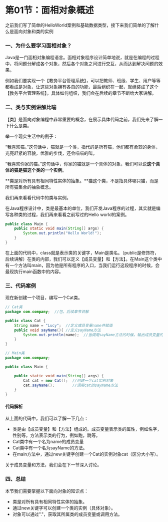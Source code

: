 # 第01节：面相对象概述

之前我们写了简单的HelloWorld案例和基础数据类型，接下来我们简单的了解什么是面向对象和类的实例  

### 一、为什么要学习面相对象？

Java是一门面相对象编程语言。面相对象程序设计简单地说，就是在编程的过程中，将问题分解成各个对象，然后各个对象之间进行交互，从而达到解决问题的效果。  

例如我们要实现一个【教务平台管理系统】，可以把教师、班级、学生、用户等等都看成是对象，让这些对象拥有各自的功能，最后组织在一起，就组装成了这个【教务平台管理系统】，具体如何组织，我们会在后续的章节不断给大家讲解。  

### 二、类与实例讲解比喻

【类】是面向对象编程中非常重要的概念，在展示具体代码之前，我们先来了解一下什么是类。  

举一个现实生活中的例子：  

“我喜欢猫。”这句话中，猫就是一个类，指代的是所有猫，他们都有柔软的身体，光亮赶紧的容貌，优雅的步伐，还会喵喵的叫。  

“我喜欢你家的猫。”这句话中，你家的猫就是一个具体的对象，我们可以说**这个具体的猫是猫这个类的一个实例**。  

**类是对所有具有相同特性实体的抽象。**猫这个类，不是指具体哪只猫，而是所有猫集合的抽象概念。  

我们再来看看代码中的类与实例。  

在Java程序设计中，类是最基本的单位，我们开发Java程序的过程，其实就是编写各种类的过程，我们再来看看之前写过的Hello world的案例。  

``` java
public class Main {
    public static void main(String[] args) {
        System.out.println("Hello World!");
    }
}
```

在上面的代码中，class就是表示类的关键字，Main是类名。（public是修饰符，后续讲解）在类的内部，我们可以定义【成员变量】和【方法】。在Main这个类中有一个方法叫main，因为他是所有程序的入口，当我们运行这段程序的时候，会最现执行main函数中的内容。  

### 三、代码案例

现在新创建一个项目，编写一个Cat类。  

``` java
// Cat类
package com.company;  //包，后续章节讲解

public class Cat {
    String name = "Lucy";  //定义成员变量name并赋值
    public void sayName(){ //定义sayName方法
        System.out.println(name);  //当调用sayName方法的时候，输出成员变量的值
    }
}

// Main类
package com.company;  

public class Main {

    public static void main(String[] args) {
        Cat cat = new Cat();  //创建一个cat实例对象
        cat.sayName();        //调用cat的sayName方法
    }
}

```

#### 代码解析

从上面的代码中，我们可以了解一下几点：  

* 类是由【成员变量】和【方法】组成的。成员变量表示类的属性，例如名字，性别等。方法表示类的行为，例如跑，跳等。  
* Cat类中有一个名为name的成员变量  
* Cat类中有一个名为sayName的方法。  
* 在main方法中，通过new关键字创建一个Cat的实例对象cat（区分大小写）。  

关于成员变量和方法，我们会在下一节深入讨论。  

### 四、总结

本节我们需要掌握以下面向对象的知识点：

* 类是对所有具有相同特性实体的抽象。
* 通过new关键字可以创建一个类的实例（具体对象）。
* 对象可以通过"."，获取其所属类的成员变量或调用方法。

